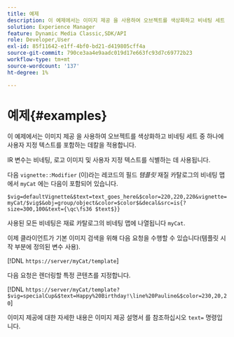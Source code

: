 ```yaml
---
title: 예제
description: 이 예제에서는 이미지 제공 을 사용하여 오브젝트를 색상화하고 비네팅 세트 중 하나에 사용자 지정 텍스트를 포함하는 데칼을 적용합니다.
solution: Experience Manager
feature: Dynamic Media Classic,SDK/API
role: Developer,User
exl-id: 85f11642-e1ff-4bf0-bd21-d419805cff4a
source-git-commit: 790ce3aa4e9aadc019d17e663fc93d7c69772b23
workflow-type: tm+mt
source-wordcount: '137'
ht-degree: 1%

---
```


# 예제{#examples}

이 예제에서는 이미지 제공 을 사용하여 오브젝트를 색상화하고 비네팅 세트 중 하나에 사용자 지정 텍스트를 포함하는 데칼을 적용합니다.

IR 변수는 비네팅, 로고 이미지 및 사용자 지정 텍스트를 식별하는 데 사용됩니다.

다음 `vignette::Modifier` (이)라는 레코드의 필드 *템플릿* 재질 카탈로그의 비네팅 맵에서 `myCat` 에는 다음이 포함되어 있습니다.

`$vig=defaultVignette&$text=text_goes_here&$color=220,220,220&vignette=myCat/$vig$&obj=group/object&color=$color$&decal&src=is{?size=300,100&text={\qc\fs36 $text$}}`

사용된 모든 비네팅은 재료 카탈로그의 비네팅 맵에 나열됩니다 `myCat`.

이제 클라이언트가 기본 이미지 검색을 위해 다음 요청을 수행할 수 있습니다(템플릿 시작 부분에 정의된 변수 사용).

[!DNL `https://server/myCat/template`]

다음 요청은 렌더링할 특정 콘텐츠를 지정합니다.

[!DNL `https://server/myCat/template?$vig=specialCup&$text=Happy%20Birthday!\line%20Pauline&$color=230,20,20`]

이미지 제공에 대한 자세한 내용은 이미지 제공 설명서 를 참조하십시오 `text=` 명령입니다.
